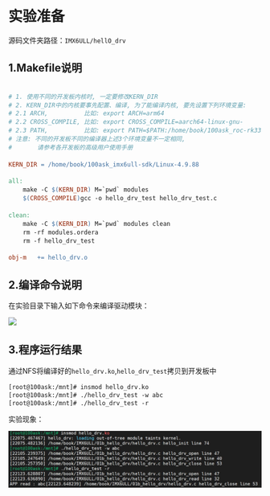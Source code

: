 # 实验准备

源码文件夹路径：`IMX6ULL/hellO_drv`



## 1.Makefile说明

```makefile

# 1. 使用不同的开发板内核时, 一定要修改KERN_DIR
# 2. KERN_DIR中的内核要事先配置、编译, 为了能编译内核, 要先设置下列环境变量:
# 2.1 ARCH,          比如: export ARCH=arm64
# 2.2 CROSS_COMPILE, 比如: export CROSS_COMPILE=aarch64-linux-gnu-
# 2.3 PATH,          比如: export PATH=$PATH:/home/book/100ask_roc-rk3399-pc/ToolChain-6.3.1/gcc-linaro-6.3.1-2017.05-x86_64_aarch64-linux-gnu/bin 
# 注意: 不同的开发板不同的编译器上述3个环境变量不一定相同,
#       请参考各开发板的高级用户使用手册

KERN_DIR = /home/book/100ask_imx6ull-sdk/Linux-4.9.88

all:
	make -C $(KERN_DIR) M=`pwd` modules 
	$(CROSS_COMPILE)gcc -o hello_drv_test hello_drv_test.c 

clean:
	make -C $(KERN_DIR) M=`pwd` modules clean
	rm -rf modules.ordera
	rm -f hello_drv_test

obj-m	+= hello_drv.o
```



## 2.编译命令说明

在实验目录下输入如下命令来编译驱动模块：

![](D:\Stage3-DeviceDriver\IMX6ULL\hello_drv\hello_drv_0.jpg)



## 3.程序运行结果

通过NFS将编译好的`hello_drv.ko`,`hello_drv_test`拷贝到开发板中

```
[root@100ask:/mnt]# insmod hello_drv.ko
[root@100ask:/mnt]# ./hello_drv_test -w abc
[root@100ask:/mnt]# ./hello_drv_test -r
```

实验现象：

![](hello_drv_1.jpg)
